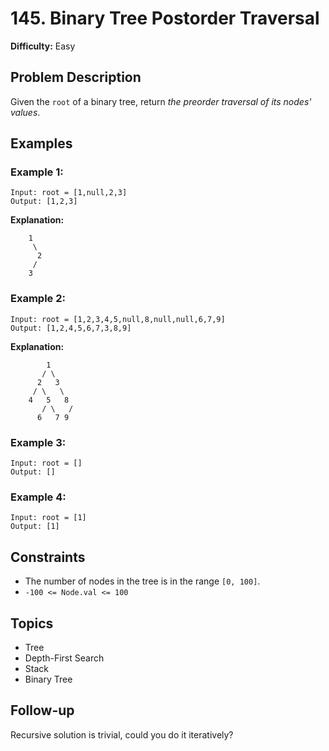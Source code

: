 # 145. Binary Tree Postorder Traversal

**Difficulty:** Easy

## Problem Description

Given the `root` of a binary tree, return *the preorder traversal of its nodes' values*.

## Examples

### Example 1:
```
Input: root = [1,null,2,3]
Output: [1,2,3]
```

**Explanation:**
```
    1
     \
      2
     /
    3
```

### Example 2:
```
Input: root = [1,2,3,4,5,null,8,null,null,6,7,9]
Output: [1,2,4,5,6,7,3,8,9]
```

**Explanation:**
```
        1
       / \
      2   3
     / \   \
    4   5   8
       / \   /
      6   7 9
```

### Example 3:
```
Input: root = []
Output: []
```

### Example 4:
```
Input: root = [1]
Output: [1]
```

## Constraints

* The number of nodes in the tree is in the range `[0, 100]`.
* `-100 <= Node.val <= 100`

## Topics

* Tree
* Depth-First Search
* Stack
* Binary Tree

## Follow-up

Recursive solution is trivial, could you do it iteratively?